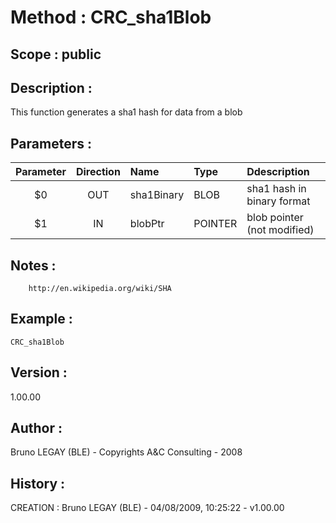 ﻿# **Method :** CRC_sha1Blob## **Scope :** public## **Description :** This function generates a sha1 hash for data from a blob## **Parameters :** | Parameter | Direction | Name | Type | Ddescription | |:----:|:----:|:----|:----|:----| | $0 | OUT | sha1Binary | BLOB | sha1 hash in binary format | | $1 | IN | blobPtr | POINTER | blob pointer (not modified) | ## **Notes :**         http://en.wikipedia.org/wiki/SHA## **Example :** ```CRC_sha1Blob```## **Version :** 1.00.00## **Author :** Bruno LEGAY (BLE) - Copyrights A&C Consulting - 2008## **History :**  CREATION : Bruno LEGAY (BLE) - 04/08/2009, 10:25:22 - v1.00.00